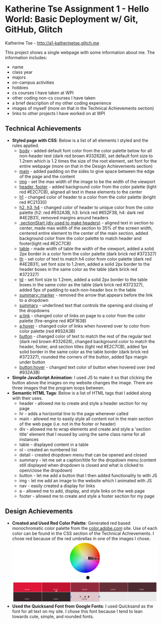Katherine Tse Assignment 1 - Hello World: Basic Deployment w/ Git, GitHub, Glitch
===

Katherine Tse - 
http://a1-katherinetse.glitch.me

This project shows a single webpage with some information about me. The information includes:
* name
* class year
* majors
* on-campus activities
* hobbies
* cs courses I have taken at WPI
* other coding non-cs courses I have taken
* a brief description of my other coding experience 
* images of myself (more on that in the Technical Achievements section)
* links to other projects I have worked on at WPI

## Technical Achievements
- **Styled page with CSS**: Below is a list of all elements I styled and the rules applied.
  * <u>body</u> - added default font color from the color palette below for all non-header text (dark red brown #332628), set default font size to 1.2rem which is 1.2 times the size of the root element, set font for the entire webpage (more on that in the Design Achievements section)
  * <u>main</u> - added padding on the sides to give space between the edge of the page and the content 
  * <u>img</u> - set the max width of the image to be the width of the viewport 
  * <u>header, footer</u> - added background color from the color palette (light red #E2C7CB), aligned all text in these elements to the center 
  * <u>h1</u> - changed color of header to a color from the color palette (bright red #C21330)
  * <u>h2, h3, h4</u> - changed color of header to unique color from the color palette (h2: red #932A3B, h3: brick red #652F38, h4: dark red #4E2B31), removed margins around headers
  * <u>.sectionStart (div used to make headers)</u> - aligned text in section to center, made max width of the section to 35% of the screen width, centered entire element to the center of the main section, added background color from the color palette to match header and footer(light red #E2C7CB)
  * <u>table</u> - made width of table the width of the viewport, added a solid 2px border in a color form the color palette (dark brick red #372327)
  * <u>th</u> - set color of text to match h4 color from color palette (dark red #4E2B31), set font size to 1.2rem, added a solid 2px border to the header boxes in the same color as the table (dark brick red #372327)
  * <u>td</u> - set font size to 1.2rem, added a solid 2px border to the table boxes in the same color as the table (dark brick red #372327), added 5px of padding to each non-header box in the table 
  * <u>summary::marker</u> - removed the arrow that appears before the link to a dropdown 
  * <u>summary</u> - underlined text that controls the opening and closing of the dropdowns
  * <u>a:link</u> - changed color of links on page to a color from the color palette (fire-engine red #DF1638)
  * <u>a:hover</u> - changed color of links when hovered over to color from color palette (red #932A3B)
  * <u>button</u> - changed color of text to match the rest of the regular text (dark red brown #332628), changed background color to match the header, footer, and section titles (light red #E2C7CB), added 1px solid border in the same color as the table border (dark brick red #372327), rounded the corners of the button, added 5px margin under button
  * <u>button:hover</u> - changed text color of button when hovered over (red #932A3B)
- **Simple JavaScript Animation**: I used JS to make it so that clicking the button above the images on my website changes the image. There are three images that the program loops between. 
- **Semantic HTML Tags**: Below is a list of HTML tags that I added along with their uses.
  * header - allowed me to create and style a header section for my page
  * hr - adds a horizontal line to the page whenever called
  * main - allowed me to easily style all content not in the main section of the web page (i.e. not in the footer or header)
  * div - allowed me to wrap elements and create and style a 'section title' element that I reused by using the same class name for all instances
  * table - displayed content in a table 
  * ol - created an numbered list 
  * detail - created dropdown menu that can be opened and closed 
  * summary - let me set a caption/title for the dropdown menu (content still displayed when dropdown is closed and what is clicked to open/close the dropdown)
  * button - let me add a button that I then added functionality to with JS
  * img - let me add an image to the website which I animated with JS 
  * nav - easily created a display for links 
  * a - allowed me to add, display, and style links on the web page
  * footer - allowed me to create and style a footer section for my page

## Design Achievements
- **Created and Used Red Color Palette**: Generated red based monochromatic color palette from the [color.adobe.com](https://color.adobe.com) site. Use of each color can be found in the CSS section of the Technical Achievements. I chose red because of the red umbrellas in one of the images I chose. 
![color palette image failed to load](colorPalette.png)
- **Used the Quicksand Font from Google Fonts**: I used Quicksand as the font for all text on my site. I chose this font because I tend to lean towards cute, simple, and rounded fonts. 
